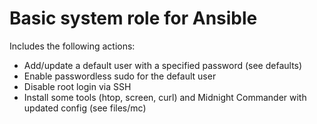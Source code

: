 # Basic system role for Ansible

Includes the following actions:
- Add/update a default user with a specified password (see defaults)
- Enable passwordless sudo for the default user
- Disable root login via SSH
- Install some tools (htop, screen, curl) and Midnight Commander with updated config (see files/mc)
